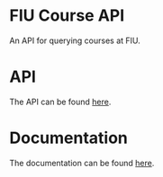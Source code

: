 # FIU Course API
An API for querying courses at FIU.

# API
The API can be found [here](https://fiu-course-api.herokuapp.com/api).

# Documentation
The documentation can be found [here](https://fiu-course-api.herokuapp.com/).

